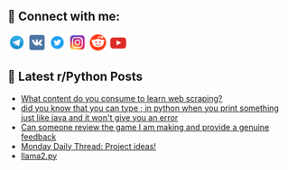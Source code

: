 ## 🔎 Connect with me:
[<img src="https://github.com/bullbesh/bullbesh/blob/main/images/Telegram.png" width="32" height="32" />](https://t.me/bullbesh)
[<img src="https://github.com/bullbesh/bullbesh/blob/main/images/VK.png" width="32" height="32" />](https://vk.com/bullbesh)
[<img src="https://github.com/bullbesh/bullbesh/blob/main/images/Twitter.png" width="32" height="32" />](https://twitter.com/bullbesh1)
[<img src="https://github.com/bullbesh/bullbesh/blob/main/images/Instagram.png" width="32" height="32" />](https://www.instagram.com/bullbesh)
[<img src="https://github.com/bullbesh/bullbesh/blob/main/images/Reddit.png" width="32" height="32" />](https://www.reddit.com/user/bullbesh)
[<img src="https://github.com/bullbesh/bullbesh/blob/main/images/YouTube.png" width="32" height="32" />](https://www.youtube.com/channel/UCtfjRs6uzgq5mfm8S06WTcg)

## 📕 Latest r/Python Posts
<!-- BLOG-POST-LIST:START -->
- [What content do you consume to learn web scraping?](https://www.reddit.com/r/Python/comments/15qniw3/what_content_do_you_consume_to_learn_web_scraping/)
- [did you know that you can type ; in python when you print something just like java and it won&#39;t give you an error](https://www.reddit.com/r/Python/comments/15qnfwx/did_you_know_that_you_can_type_in_python_when_you/)
- [Can someone review the game I am making and provide a genuine feedback](https://www.reddit.com/r/Python/comments/15ql282/can_someone_review_the_game_i_am_making_and/)
- [Monday Daily Thread: Project ideas!](https://www.reddit.com/r/Python/comments/15qehur/monday_daily_thread_project_ideas/)
- [llama2.py](https://www.reddit.com/r/Python/comments/15qbl60/llama2py/)
<!-- BLOG-POST-LIST:END -->
